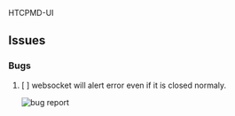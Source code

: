 HTCPMD-UI

## Issues

### Bugs

1. [ ] websocket will alert error even if it is closed normaly.

   ![bug report](http://oss.poryoung.cn/img/20210423203556.png)
